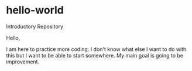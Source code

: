 # hello-world
Introductory Repository

Hello,

I am here to practice more coding. I don't know what else I want to do with this but I want to be able to start somewhere.
My main goal is going to be improvement.
